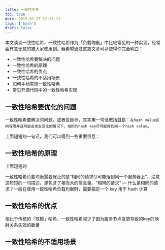 ```yaml
---
title: 一致性哈希
toc: true
date: 2019-02-27 12:37:11
tags: ['hash']
draft: false
---
```


本文谈谈一致性哈希，一致性哈希作为「负载均衡」中比较常见的一种实现，经常会有意无意的被大家使用到。我希望通过这篇文章可以使得你完全明白：

- 一致性哈希要解决的问题
- 一致性哈希的原理
- 一致性哈希的优点
- 一致性哈希的不适用场景
- 如何手动实现一致性哈希
- 常见开源代码中的一致性哈希实现

## 一致性哈希要优化的问题

一致性哈希要解决的问题，或者说目标，其实用一句话概括就是：`在hash value区间有限并且可能会发生变化的情况下，相同的hash key尽可能得到同一个hash value`。

上面短短的一句话，我们可以得到一些重要信息：


## 一致性哈希的原理


上面短短的

一致性哈希负载均衡需要保证的是“相同的请求尽可能落到同一个服务器上”，注意这短短的一句描述，却包含了相当大的信息量。“相同的请求” — 什么是相同的请求？一般在使用一致性哈希负载均衡时，需要指定一个 key 用于 hash 计算



## 一致性哈希的优点

相比于传统的「取模」哈希，一致性哈希减少了因为服务节点变更导致的key的映射关系失效的数量

## 一致性哈希的不适用场景